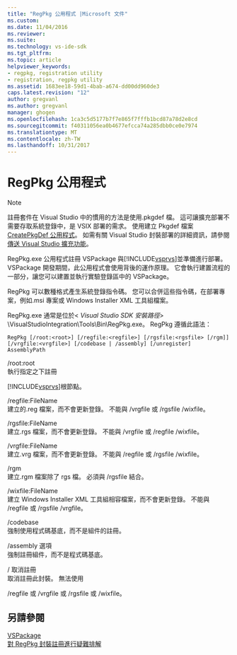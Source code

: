 ```yaml
---
title: "RegPkg 公用程式 |Microsoft 文件"
ms.custom: 
ms.date: 11/04/2016
ms.reviewer: 
ms.suite: 
ms.technology: vs-ide-sdk
ms.tgt_pltfrm: 
ms.topic: article
helpviewer_keywords:
- regpkg, registration utility
- registration, regpkg utility
ms.assetid: 1683ee18-59d1-4bab-a674-dd00dd960de3
caps.latest.revision: "12"
author: gregvanl
ms.author: gregvanl
manager: ghogen
ms.openlocfilehash: 1ca3c5d5177b7f7e865f7fffb1bcd87a78d2e8cd
ms.sourcegitcommit: f40311056ea0b4677efcca74a285dbb0ce0e7974
ms.translationtype: MT
ms.contentlocale: zh-TW
ms.lasthandoff: 10/31/2017
---
```

# <a name="regpkg-utility"></a>RegPkg 公用程式
> [!NOTE]
>  註冊套件在 Visual Studio 中的慣用的方法是使用.pkgdef 檔。 這可讓擴充部署不需要存取系統登錄中，是 VSIX 部署的需求。 使用建立 Pkgdef 檔案[CreatePkgDef 公用程式](../../extensibility/internals/createpkgdef-utility.md)。 如需有關 Visual Studio 封裝部署的詳細資訊，請參閱[傳送 Visual Studio 擴充功能](../../extensibility/shipping-visual-studio-extensions.md)。  
  
 RegPkg.exe 公用程式註冊 VSPackage 與[!INCLUDE[vsprvs](../../code-quality/includes/vsprvs_md.md)]並準備進行部署。 VSPackage 開發期間，此公用程式會使用背後的運作原理。 它會執行建置流程的一部分，讓您可以建置並執行實驗登錄區中的 VSPackage。  
  
 RegPkg 可以數種格式產生系統登錄指令碼。 您可以合併這些指令碼，在部署專案，例如.msi 專案或 Windows Installer XML 工具組檔案。  
  
 RegPkg.exe 通常是位於\< *Visual Studio SDK 安裝路徑*> \VisualStudioIntegration\Tools\Bin\RegPkg.exe。 RegPkg 遵循此語法：  
  
```  
RegPkg [/root:<root>] [/regfile:<regfile>] [/rgsfile:<rgsfile> [/rgm]] [/vrgfile:<vrgfile>] [/codebase | /assembly] [/unregister] AssemblyPath  
```  
  
 /root:root  
 執行指定之下註冊  
  
 [!INCLUDE[vsprvs](../../code-quality/includes/vsprvs_md.md)]根節點。  
  
 /regfile:FileName  
 建立的.reg 檔案，而不會更新登錄。  不能與 /vrgfile 或 /rgsfile /wixfile。  
  
 /rgsfile:FileName  
 建立.rgs 檔案，而不會更新登錄。  不能與 /vrgfile 或 /regfile /wixfile。  
  
 /vrgfile:FileName  
 建立.vrg 檔案，而不會更新登錄。  不能與 /regfile 或 /rgsfile /wixfile。  
  
 /rgm  
 建立.rgm 檔案除了 rgs 檔。  必須與 /rgsfile 結合。  
  
 /wixfile:FileName  
 建立 Windows Installer XML 工具組相容檔案，而不會更新登錄。  不能與 /regfile 或 /rgsfile /vrgfile。  
  
 /codebase  
 強制使用程式碼基底，而不是組件的註冊。  
  
 /assembly 選項  
 強制註冊組件，而不是程式碼基底。  
  
 / 取消註冊  
 取消註冊此封裝。  無法使用  
  
 /regfile 或 /vrgfile 或 /rgsfile 或 /wixfile。  
  
## <a name="see-also"></a>另請參閱  
 [VSPackage](../../extensibility/internals/vspackages.md)  
 [對 RegPkg 封裝註冊進行疑難排解](../../extensibility/internals/troubleshooting-regpkg-package-registration.md)